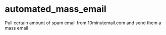 # automated_mass_email
Pull certain amount of spam email from 10minutemail.com and send them a mass email
